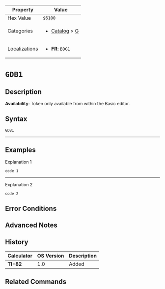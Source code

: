 | Property      | Value |
|---------------|-------|
| Hex Value     | `$6100`|
| Categories    | <ul><li>[Catalog](../categories/Catalog.md) > [G](../categories/Catalog.md#G)</li></ul> |
| Localizations | <ul><li><b>FR</b>: `BDG1`</li></ul> |

# `GDB1`

## Description



<b>Availability</b>: Token only available from within the Basic editor.

## Syntax
`GDB1`

<hr>

## Examples

Explanation 1
```ti-basic
code 1
```
---
Explanation 2
```ti-basic
code 2
```

## Error Conditions


## Advanced Notes


## History
| Calculator | OS Version | Description |
|------------|------------|-------------|
| <b>TI-82</b> | 1.0 | Added

## Related Commands

    